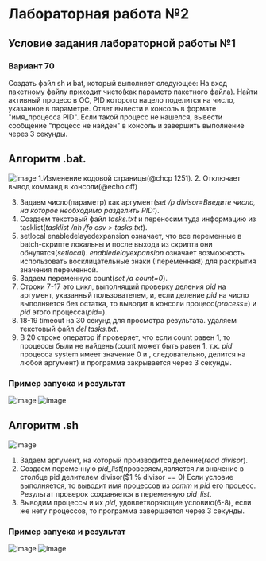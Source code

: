 # Лабораторная работа №2
##  Условие задания лабораторной работы №1
### Вариант 70
Создать файл sh и bat, который выполняет следующее: 
На вход пакетному файлу приходит чисто(как параметр пакетного файла). Найти активный процесс в OC, PID которого нацело поделится на число, указанное в параметре. Ответ вывести в консоль в формате "имя_процесса PID". Если такой процесс не нашелся, вывести сообщение "процесс не найден" в консоль и завершить выполнение через 3 секунды.
## Алгоритм .bat.
![image](https://github.com/iis-32170x/RPIIS/assets/145581766/0c0eb02d-9e94-487e-9ac2-852587400fd0)
1.Изменение кодовой страницы(@chcp 1251).
2. Отключает вывод комманд в консоли(@echo off) 

3. Задаем число(параметр) как аргумент(*set /p divisor=Введите число, на которое необходимо разделить PID:*). 
4. Создаем текстовый файл *tasks.txt* и переносим туда информацию из tasklist(*tasklist /nh /fo csv > tasks.txt*). 
5. setlocal enabledelayedexpansion означает, что все переменные в batch-скрипте локальны и после выхода из скрипта они обнулятся(*setlocal*).  *enabledelayexpansion* означает возможность использовать восклицательные знаки (!переменная!) для раскрытия значения переменной. 
6. Задаем переменную count(*set /a count=0*). 
7. Строки 7-17 это цикл, выполнящий проверку деления *pid* на аргумент, указанный пользователем, и, если деление *pid* на число выполняется без остатка, то выводит в консоли процесс(*process=*) и *pid* этого процесса(*pid=*). 
8. 18-19 timeout на 30 секунд для просмотра результата. удаляем текстовый файл *del tasks.txt*. 
9. В 20 строке оператор if проверяет, что если count равен 1, то процессы были не найдены(count может быть равен 1, т.к. *pid* процесса system имеет значение 0 и , следовательно, делится на любой аргумент) и программа закрывается через 3 секунды. 
### Пример запуска и результат
![image](https://github.com/iis-32170x/RPIIS/assets/145581766/68297753-13a9-4efd-acdd-f2b9dbd27a35)
![image](https://github.com/iis-32170x/RPIIS/assets/145581766/7ba6603a-9cac-4cd9-97ba-1262a034207c)

## Алгоритм .sh
![image](https://github.com/iis-32170x/RPIIS/assets/145581766/8954a438-3e39-4cb2-b01c-5525d7f9e195)

1. Задаем аргумент, на который производится деление(*read divisor*).
2. Создаем переменную *pid_list*(проверяем,является ли значение в столбце pid делителем divisor($1 % divisor == 0) Если условие выполняется, то выводит имя процессов из *comm*  и *pid* его процесс. Результат проверок сохраняется в переменную *pid_list*.
3. Выводим процессы и их *pid*, удовлетворяющие условию(6-8), если же нету процессов, то программа завершается через 3 секунды.


### Пример запуска и результат
![image](https://github.com/iis-32170x/RPIIS/assets/145581766/8a828f04-1aab-44b9-a0fc-b0261b0de5e0)
![image](https://github.com/iis-32170x/RPIIS/assets/145581766/1efcb865-d054-43c0-8c3f-a77f26a59f4b)


